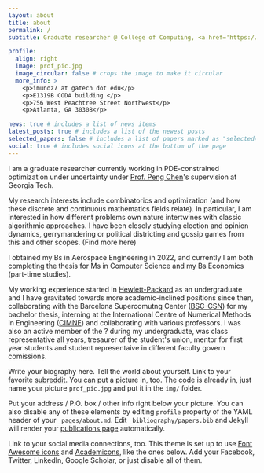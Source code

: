 ```yaml
---
layout: about
title: about
permalink: /
subtitle: Graduate researcher @ College of Computing, <a href='https://www.cc.gatech.edu/'>GT</a>. 

profile:
  align: right
  image: prof_pic.jpg
  image_circular: false # crops the image to make it circular
  more_info: >
    <p>imunoz7 at gatech dot edu</p>
    <p>E1319B CODA building </p>
    <p>756 West Peachtree Street Northwest</p>
    <p>Atlanta, GA 30308</p>

news: true # includes a list of news items
latest_posts: true # includes a list of the newest posts
selected_papers: false # includes a list of papers marked as "selected={true}"
social: true # includes social icons at the bottom of the page
---
```


I am a graduate researcher currently working in PDE-constrained optimization under uncertainty under [Prof. Peng Chen](https://faculty.cc.gatech.edu/~pchen402/)'s supervision at Georgia Tech.

My research interests include combinatorics and optimization (and how these discrete and continuous mathematics fields relate). In particular, I am interested in how different problems own nature intertwines with classic algorithmic approaches. I have been closely studying election and opinion dynamics, gerrymandering or political districting and gossip games from this and other scopes. (Find more here)

I obtained my Bs in Aerospace Engineering in 2022, and currently I am both completing the thesis for Ms in Computer Science and my Bs Economics (part-time studies).

My working experience started in [Hewlett-Packard](https://www.hp.com/us-en/hp-labs/research/overview.html) as an undergraduate and I have gravitated towards more academic-inclined positions since then, collaborating with the Barcelona Supercomutng Center ([BSC-CSN](https://www.bsc.es/)) for my bachelor thesis, interning at the International Centre of Numerical Methods in Engineering ([CIMNE](https://www.cimne.com/)) and collaborating with various professors.
I was also an active member of the ? during my undergraduate, was class representative all years, tresaurer of the student's union, mentor for first year students and student representaive in different faculty govern comissions.

Write your biography here. Tell the world about yourself. Link to your favorite [subreddit](http://reddit.com). You can put a picture in, too. The code is already in, just name your picture `prof_pic.jpg` and put it in the `img/` folder.

Put your address / P.O. box / other info right below your picture. You can also disable any of these elements by editing `profile` property of the YAML header of your `_pages/about.md`. Edit `_bibliography/papers.bib` and Jekyll will render your [publications page](/al-folio/publications/) automatically.

Link to your social media connections, too. This theme is set up to use [Font Awesome icons](https://fontawesome.com/) and [Academicons](https://jpswalsh.github.io/academicons/), like the ones below. Add your Facebook, Twitter, LinkedIn, Google Scholar, or just disable all of them.
